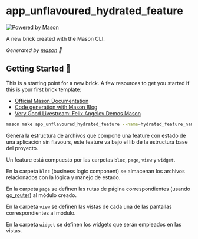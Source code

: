 # app_unflavoured_hydrated_feature

[![Powered by Mason](https://img.shields.io/endpoint?url=https%3A%2F%2Ftinyurl.com%2Fmason-badge)](https://github.com/felangel/mason)

A new brick created with the Mason CLI.

_Generated by [mason][1] 🧱_

## Getting Started 🚀

This is a starting point for a new brick.
A few resources to get you started if this is your first brick template:

- [Official Mason Documentation][2]
- [Code generation with Mason Blog][3]
- [Very Good Livestream: Felix Angelov Demos Mason][4]

[1]: https://github.com/felangel/mason
[2]: https://github.com/felangel/mason/tree/master/packages/mason_cli#readme
[3]: https://verygood.ventures/blog/code-generation-with-mason
[4]: https://youtu.be/G4PTjA6tpTU

```bash
mason make app_unflavoured_hydrated_feature --name=hydrated_feature_name
```

Genera la estructura de archivos que compone una feature con estado de una aplicación sin flavours, este feature va bajo el lib de la estructura base del proyecto.

Un feature está compuesto por las carpetas `bloc`, `page`, `view` y `widget`.

En la carpeta `bloc` (business logic component) se almacenan los archivos relacionados con la lógica y manejo de estado.

En la carpeta `page` se definen las rutas de página correspondientes (usando [go_router](https://pub.dev/packages/go_router)) al módulo creado.

En la carpeta `view` se definen las vistas de cada una de las pantallas correspondientes al módulo.

En la carpeta `widget` se definen los widgets que serán empleados en las vistas.
